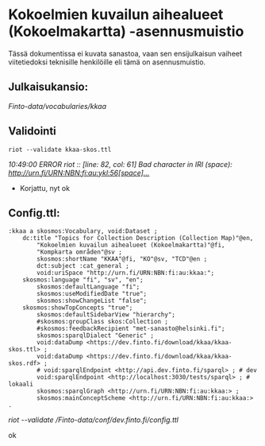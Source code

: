 # Kokoelmien kuvailun aihealueet (Kokoelmakartta) -asennusmuistio

Tässä dokumentissa ei kuvata sanastoa, vaan sen ensijulkaisun vaiheet viitetiedoksi teknisille henkilöille eli tämä on asennusmuistio.

## Julkaisukansio:

_Finto-data/vocabularies/kkaa_

## Validointi
```riot --validate kkaa-skos.ttl```

_10:49:00 ERROR riot            :: [line: 82, col: 61] Bad character in IRI (space): <http://urn.fi/URN:NBN:fi:au:ykl:56[space]...>_

- Korjattu, nyt ok

## Config.ttl:

```
:kkaa a skosmos:Vocabulary, void:Dataset ;
    dc:title "Topics for Collection Description (Collection Map)"@en,
        "Kokoelmien kuvailun aihealueet (Kokoelmakartta)"@fi,
        "Kompkarta områden"@sv ;
        skosmos:shortName "KKAA"@fi, "KO"@sv, "TCD"@en ;
        dct:subject :cat_general ;
        void:uriSpace "http://urn.fi/URN:NBN:fi:au:kkaa:";
    skosmos:language "fi", "sv", "en";        
        skosmos:defaultLanguage "fi";
        skosmos:useModifiedDate "true";
        skosmos:showChangeList "false";
    skosmos:showTopConcepts "true";
        skosmos:defaultSidebarView "hierarchy";
        #skosmos:groupClass skos:Collection ;
        #skosmos:feedbackRecipient "met-sanasto@helsinki.fi";
        skosmos:sparqlDialect "Generic" ;
        void:dataDump <https://dev.finto.fi/download/kkaa/kkaa-skos.ttl> ;
        void:dataDump <https://dev.finto.fi/download/kkaa/kkaa-skos.rdf> ;
        # void:sparqlEndpoint <http://api.dev.finto.fi/sparql> ; # dev
        void:sparqlEndpoint <http://localhost:3030/tests/sparql> ; # lokaali
        skosmos:sparqlGraph <http://urn.fi/URN:NBN:fi:au:kkaa:> ;
        skosmos:mainConceptScheme <http://urn.fi/URN:NBN:fi:au:kkaa:> .
```

_riot --validate /Finto-data/conf/dev.finto.fi/config.ttl_

ok


